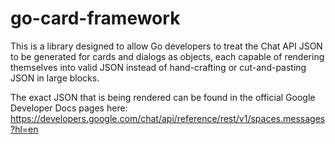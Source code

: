 # go-card-framework
This is a library designed to allow Go developers to treat the Chat API JSON to be generated for cards and dialogs as objects, each capable of rendering themselves into valid JSON instead of hand-crafting or cut-and-pasting JSON in large blocks.

The exact JSON that is being rendered can be found in the official Google Developer Docs pages here: https://developers.google.com/chat/api/reference/rest/v1/spaces.messages?hl=en
